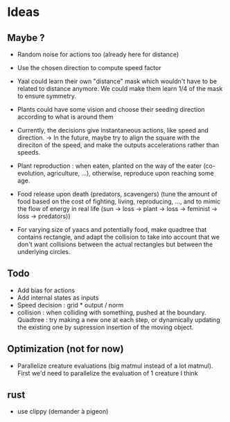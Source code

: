 # Ideas

## Maybe ?

- Random noise for actions too (already here for distance)
- Use the chosen direction to compute speed factor
- Yaal could learn their own "distance" mask which wouldn't have to be related to distance anymore. We could make them learn 1/4 of the mask to ensure symmetry.
- Plants could have some vision and choose their seeding direction according to what is around them

- Currently, the decisions give instantaneous actions, like speed and direction.
    -> In the future, maybe try to align the square with the direciton of the speed, and make the outputs accelerations rather than speeds.

- Plant reproduction : when eaten, planted on the way of the eater (co-evolution, agriculture, ...), otherwise, reproduce upon reaching some age.

- Food release upon death (predators, scavengers) (tune the amount of food based on the cost of fighting, living, reproducing, ..., and to mimic the flow of energy in real life (sun -> loss -> plant -> loss -> feminist -> loss -> predators))

- For varying size of yaacs and potentially food, make quadtree that contains rectangle, and adapt the collision to take into account that we don't want collisions between the actual rectangles but between the underlying circles.

## Todo

- Add bias for actions
- Add internal states as inputs
- Speed decision : grid * output / norm
- collision : when colliding with something, pushed at the boundary.
              Quadtree : try making a new one at each step, or dynamically updating the existing one by supression insertion of the moving object.

## Optimization (not for now)

- Parallelize creature evaluations (big matmul instead of a lot matmul). First we'd need to parallelize the evaluation of 1 creature I think

## rust
- use clippy (demander à pigeon)


